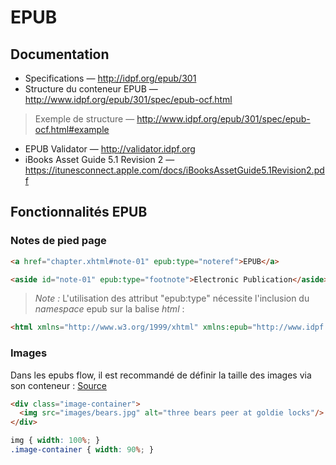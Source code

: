 EPUB
====


## Documentation

* Specifications &mdash; http://idpf.org/epub/301
* Structure du conteneur EPUB &mdash; http://www.idpf.org/epub/301/spec/epub-ocf.html

> Exemple de structure &mdash; http://www.idpf.org/epub/301/spec/epub-ocf.html#example

* EPUB Validator &mdash; http://validator.idpf.org
* iBooks Asset Guide 5.1 Revision 2 &mdash; https://itunesconnect.apple.com/docs/iBooksAssetGuide5.1Revision2.pdf



## Fonctionnalités EPUB

### Notes de pied page

```html
<a href="chapter.xhtml#note-01" epub:type="noteref">EPUB</a>

<aside id="note-01" epub:type="footnote">Electronic Publication</aside>
```

> *Note&nbsp;:* L'utilisation des attribut "epub:type" nécessite l'inclusion du _namespace_ epub sur la balise _html_ :

```html
<html xmlns="http://www.w3.org/1999/xhtml" xmlns:epub="http://www.idpf.org/2007/ops">
```



### Images

Dans les epubs flow, il est recommandé de définir la taille des images via son conteneur&nbsp;: [Source](https://itunesconnect.apple.com/docs/iBooksAssetGuide5.1Revision2.pdf)

```html
<div class="image-container">
  <img src="images/bears.jpg" alt="three bears peer at goldie locks"/>
</div>
```

```css
img { width: 100%; }
.image-container { width: 90%; }
```